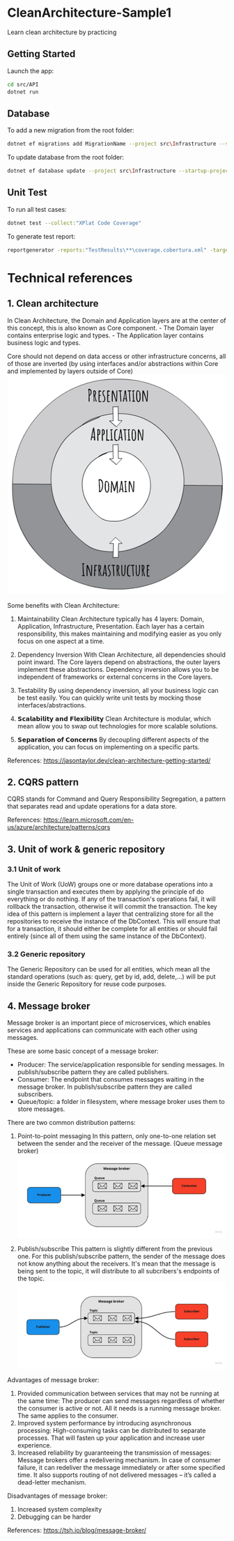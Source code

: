 # CleanArchitecture-Sample1
 Learn clean architecture by practicing


## Getting Started

Launch the app:
```bash
cd src/API
dotnet run
```


## Database

To add a new migration from the root folder:

```bash
dotnet ef migrations add MigrationName --project src\Infrastructure --startup-project src\API --output-dir Database\Migrations
```

To update database from the root folder:
```bash
dotnet ef database update --project src\Infrastructure --startup-project src\API
```

## Unit Test

To run all test cases:

```bash
dotnet test --collect:"XPlat Code Coverage"
```

To generate test report:

```bash
reportgenerator -reports:"TestResults\**\coverage.cobertura.xml" -targetdir:"coveragereport" -reporttypes:Html
```



# Technical references
## 1. Clean architecture
In Clean Architecture, the Domain and Application layers are at the center of this concept, this is also known as Core component. 
    - The Domain layer contains enterprise logic and types.
    - The Application layer contains business logic and types.
    
Core should not depend on data access or other infrastructure concerns, all of those are inverted (by using interfaces and/or abstractions within Core and implemented by layers outside of Core)
![Clean Architecture Diagram](images/concept_of_clean_architecture.png)

Some benefits with Clean Architecture:
1. Maintainability
Clean Architecture typically has 4 layers: Domain, Application, Infrastructure, Presentation. Each layer has a certain responsibility, this makes maintaining and modifying easier as you only focus on one aspect at a time.

2. Dependency Inversion
With Clean Architecture, all dependencies should point inward. The Core layers depend on abstractions, the outer layers implement these abstractions. Dependency inversion allows you to be independent of frameworks or external concerns in the Core layers.

3. Testability
By using dependency inversion, all your business logic can be test easily. You can quickly write unit tests by mocking those interfaces/abstractions.

4. 𝗦𝗰𝗮𝗹𝗮𝗯𝗶𝗹𝗶𝘁𝘆 𝗮𝗻𝗱 𝗙𝗹𝗲𝘅𝗶𝗯𝗶𝗹𝗶𝘁𝘆
Clean Architecture is modular, which mean allow you to swap out technologies for more scalable solutions.

5. 𝗦𝗲𝗽𝗮𝗿𝗮𝘁𝗶𝗼𝗻 𝗼𝗳 𝗖𝗼𝗻𝗰𝗲𝗿𝗻𝘀
By decoupling different aspects of the application, you can focus on implementing on a specific parts.

References: https://jasontaylor.dev/clean-architecture-getting-started/


## 2. CQRS pattern
CQRS stands for Command and Query Responsibility Segregation, a pattern that separates read and update operations for a data store.

References: https://learn.microsoft.com/en-us/azure/architecture/patterns/cqrs


## 3. Unit of work & generic repository
### 3.1 Unit of work
The Unit of Work (UoW) groups one or more database operations into a single transaction and executes them by applying the principle of do everything or do nothing. If any of the transaction's operations fail, it will rollback the transaction, otherwise it will commit the transaction. The key idea of this pattern is implement a layer that centralizing store for all the repositories to receive the instance of the DbContext. This will ensure that for a transaction, it should either be complete for all entities or should fail entirely (since all of them using the same instance of the DbContext).

### 3.2 Generic repository
The Generic Repository can be used for all entities, which mean all the standard operations (such as: query, get by id, add, delete,...) will be put inside the Generic Repository for reuse code purposes.


## 4. Message broker
Message broker is an important piece of microservices, which enables services and applications can communicate with each other using messages. 

These are some basic concept of a message broker:
- Producer: The service/application responsible for sending messages. In publish/subscribe pattern they are called publishers.
- Consumer: The endpoint that consumes messages waiting in the message broker. In publish/subscribe pattern they are called subscribers.
- Queue/topic: a folder in filesystem, where message broker uses them to store messages.

There are two common distribution patterns:
1. Point-to-point messaging
In this pattern, only one-to-one relation set between the sender and the receiver of the message. (Queue message broker)
![Message Broker Distribution: point-to-point messaging](images/message_broker_example_1.png)

2. Publish/subscribe
This pattern is slightly different from the previous one. For this publish/subscribe pattern, the sender of the message does not know anything about the receivers. It's mean that the message is being sent to the topic, it will distribute to all subcribers's endpoints of the topic.
![Message Broker Distribution: publish/subscribe messaging](images/message_broker_example_2.png)

Advantages of message broker:
1. Provided communication between services that may not be running at the same time: The producer can send messages regardless of whether the consumer is active or not. All it needs is a running message broker. The same applies to the consumer.
2. Improved system performance by introducing asynchronous processing: High-consuming tasks can be distributed to separate processes. That will fasten up your application and increase user experience.
3. Increased reliability by guaranteeing the transmission of messages: Message brokers offer a redelivering mechanism. In case of consumer failure, it can redeliver the message immediately or after some specified time. It also supports routing of not delivered messages – it’s called a dead-letter mechanism.

Disadvantages of message broker:
1. Increased system complexity
2. Debugging can be harder

References: https://tsh.io/blog/message-broker/